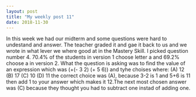 ```yaml
---
layout: post
title: "My weekly post 11"
date: 2018-11-30
---
```



In this week we had our midterm and some questions were hard to undestand and answer. The teacher graded it and gae it back to us and we wrote in what lever we where good at in the Mastery Skill. I picked question number 4. 70.4% of the students in version 1 choose letter a and 69.2% choose a in version 2. What the question is asking was to find the value of an expression which was (+(- 3 2) (+ 5 6)) and tyhe choises where:
(A) 12
(B) 17
(C) 10
(D) 11
the correct choice was (A), because 3-2 is 1 and 5+6 is 11 then add 1 to your answer which makes it 12.The next most chosen answer was (C) because they thought you had to subtract one instad of adding one.
